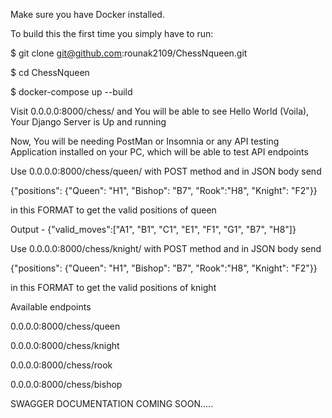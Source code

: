 Make sure you have Docker installed.

To build this the first time you simply have to run:

$ git clone git@github.com:rounak2109/ChessNqueen.git

$ cd ChessNqueen

$ docker-compose up --build


Visit 0.0.0.0:8000/chess/ and You will be able to see Hello World (Voila), Your Django Server is Up and running

Now, You will be needing PostMan or Insomnia or any API testing Application installed on your PC, which will be able to test API endpoints

Use 0.0.0.0:8000/chess/queen/ with POST method and in JSON body send 

{"positions": {"Queen": "H1", "Bishop": "B7", "Rook":"H8", "Knight": "F2"}}

in this FORMAT to get the valid positions of queen

Output - {"valid_moves":["A1", "B1", "C1", "E1", "F1", "G1", "B7", "H8"]}

Use 0.0.0.0:8000/chess/knight/ with POST method and in JSON body send

{"positions": {"Queen": "H1", "Bishop": "B7", "Rook":"H8", "Knight": "F2"}}

in this FORMAT to get the valid positions of knight

Available endpoints 

0.0.0.0:8000/chess/queen

0.0.0.0:8000/chess/knight

0.0.0.0:8000/chess/rook

0.0.0.0:8000/chess/bishop



SWAGGER DOCUMENTATION COMING SOON.....


